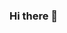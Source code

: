 ### Hi there 👋

<!--
**Krishnakumari0987/krishnakumari0987** is a ✨ _special_ ✨ repository because its `README.md` (this file) appears on your GitHub profile.

Here are some ideas to get you started:

- 🔭 I’m currently working as a Software Tester
- 🌱 I’m currently learning Database and Programming languages
- 👯 I’m looking to collaborate on testing products.
- 🤔 I’m looking for help with Queries and DBMS.
- 💬 Ask me about Software Testing
- 📫 How to reach me: Krishnakumarichira@email.saintleo.edu
